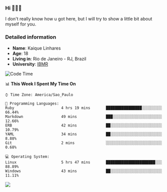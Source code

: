 ### Hi 🙋🏽‍♂️

I don't really know how u got here, but I will try to show a little bit about myself for you.

### Detailed information

* **Name**: Kaique Linhares
* **Age**: 18
* **Living in**: Rio  de Janeiro - RJ, Brazil
* **University**: [IBMR](https://www.ibmr.br/)

<!--START_SECTION:waka-->
![Code Time](http://img.shields.io/badge/Code%20Time-0%20secs-blue)

📊 **This Week I Spent My Time On** 

```text
⌚︎ Time Zone: America/Sao_Paulo

💬 Programming Languages: 
Ruby                     4 hrs 19 mins       ████████████████░░░░░░░░░   66.44% 
Markdown                 49 mins             ███░░░░░░░░░░░░░░░░░░░░░░   12.66% 
ERB                      42 mins             ██░░░░░░░░░░░░░░░░░░░░░░░   10.79% 
YAML                     34 mins             ██░░░░░░░░░░░░░░░░░░░░░░░   8.88% 
Git                      2 mins              ░░░░░░░░░░░░░░░░░░░░░░░░░   0.68%

💻 Operating System: 
Linux                    5 hrs 47 mins       ██████████████████████░░░   88.89% 
Windows                  43 mins             ██░░░░░░░░░░░░░░░░░░░░░░░   11.11%

```


<!--END_SECTION:waka-->

<a href="https://www.linkedin.com/in/kaique-linhares-25a840208/"  target="_blank"><img src="https://img.shields.io/badge/-LinkedIn-%230077B5?style=for-the-badge&logo=linkedin&logoColor=white" target="_blank"></a>

